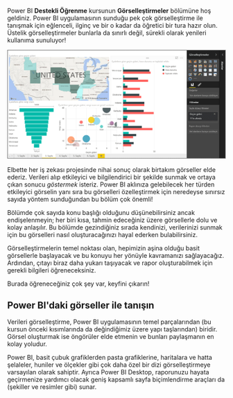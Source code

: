 Power BI **Destekli Öğrenme** kursunun **Görselleştirmeler** bölümüne hoş geldiniz. Power BI uygulamasının sunduğu pek çok görselleştirme ile tanışmak için eğlenceli, ilginç ve bir o kadar da öğretici bir tura hazır olun. Üstelik görselleştirmeler bunlarla da sınırlı değil, sürekli olarak yenileri kullanıma sunuluyor!

![](media/3-1-intro-visualizations/3-1_1.png)

Elbette her iş zekası projesinde nihai sonuç olarak birtakım görseller elde ederiz. Verileri alıp etkileyici ve bilgilendirici bir şekilde sunmak ve ortaya çıkan sonucu *göstermek* isteriz. Power BI aklınıza gelebilecek her türden etkileyici görselin yanı sıra bu görselleri özelleştirmek için neredeyse sınırsız sayıda yöntem sunduğundan bu bölüm çok önemli!

Bölümde çok sayıda konu başlığı olduğunu düşünebilirsiniz ancak endişelenmeyin; her biri kısa, tahmin edeceğiniz üzere görsellerle dolu ve kolay anlaşılır. Bu bölümde gezindiğiniz sırada kendinizi, verilerinizi sunmak için bu görselleri nasıl oluşturacağınızı hayal ederken bulabilirsiniz.

Görselleştirmelerin temel noktası olan, hepimizin aşina olduğu basit görsellerle başlayacak ve bu konuyu her yönüyle kavramanızı sağlayacağız. Ardından, çıtayı biraz daha yukarı taşıyacak ve rapor oluşturabilmek için gerekli bilgileri öğreneceksiniz.

Burada öğreneceğiniz çok şey var, keyfini çıkarın!

## <a name="introduction-to-visuals-in-power-bi"></a>Power BI'daki görseller ile tanışın
Verileri görselleştirme, Power BI uygulamasının temel parçalarından (bu kursun önceki kısımlarında da değindiğimiz üzere yapı taşlarından) biridir. Görsel oluşturmak ise öngörüler elde etmenin ve bunları paylaşmanın en kolay yoludur.

Power BI, basit çubuk grafiklerden pasta grafiklerine, haritalara ve hatta şelaleler, huniler ve ölçekler gibi çok daha özel bir dizi görselleştirmeye varsayılan olarak sahiptir. Ayrıca Power BI Desktop, raporunuzu hayata geçirmenize yardımcı olacak geniş kapsamlı sayfa biçimlendirme araçları da (şekiller ve resimler gibi) sunar.

